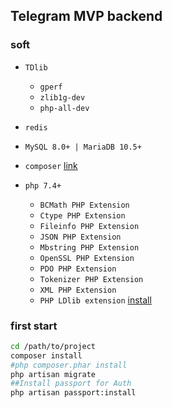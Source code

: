 ## Telegram MVP backend

### soft

- `TDlib`
    - `gperf`
    - `zlib1g-dev`
    - `php-all-dev`

- `redis`
- `MySQL 8.0+ | MariaDB 10.5+`
- `composer` [link](https://getcomposer.org/)
- `php 7.4+`
    - `BCMath PHP Extension`
    - `Ctype PHP Extension`
    - `Fileinfo PHP Extension`
    - `JSON PHP Extension`
    - `Mbstring PHP Extension`
    - `OpenSSL PHP Extension`
    - `PDO PHP Extension`
    - `Tokenizer PHP Extension`
    - `XML PHP Extension`
    - `PHP LDlib extension` [install](https://yaroslavche.github.io/phptdlib/installation.html)

### first start

```bash
cd /path/to/project
composer install
#php composer.phar install
php artisan migrate
##Install passport for Auth
php artisan passport:install
```

